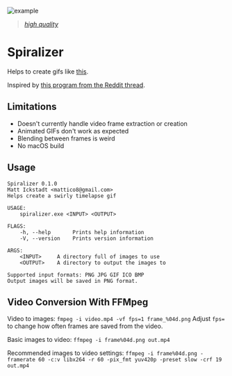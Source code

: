 ![example](https://thumbs.gfycat.com/AnimatedRadiantGhostshrimp-size_restricted.gif)
> *[high quality](https://gfycat.com/AnimatedRadiantGhostshrimp)*

# Spiralizer

Helps to create gifs like [this](https://www.reddit.com/r/gifs/comments/4xdfa9/timescape_halls_harbour_nova_scotia/).

Inspired by [this program from the Reddit thread](https://github.com/lgommans/TimeCircle).

## Limitations
- Doesn't currently handle video frame extraction or creation
- Animated GIFs don't work as expected
- Blending between frames is weird
- No macOS build

## Usage
```
Spiralizer 0.1.0
Matt Ickstadt <mattico8@gmail.com>
Helps create a swirly timelapse gif

USAGE:
    spiralizer.exe <INPUT> <OUTPUT>

FLAGS:
    -h, --help       Prints help information
    -V, --version    Prints version information

ARGS:
    <INPUT>     A directory full of images to use
    <OUTPUT>    A directory to output the images to

Supported input formats: PNG JPG GIF ICO BMP
Output images will be saved in PNG format.
```

## Video Conversion With FFMpeg

Video to images:
`fmpeg -i video.mp4 -vf fps=1 frame_%04d.png`
Adjust `fps=` to change how often frames are saved from the video.

Basic images to video:
`ffmpeg -i frame%04d.png out.mp4`

Recommended images to video settings:
`ffmpeg -i frame%04d.png -framerate 60 -c:v libx264 -r 60 -pix_fmt yuv420p -preset slow -crf 19 out.mp4`

